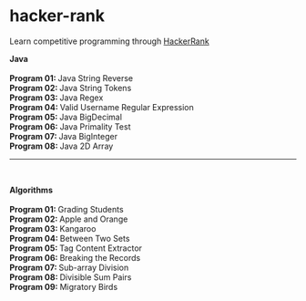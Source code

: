 # hacker-rank

Learn competitive programming through [HackerRank](https://www.hackerrank.com/)

<b> Java </b>
<br/>
<br/> <b> Program 01: </b> Java String Reverse 
<br/> <b> Program 02: </b> Java String Tokens
<br/> <b> Program 03: </b> Java Regex
<br/> <b> Program 04: </b> Valid Username Regular Expression
<br/> <b> Program 05: </b> Java BigDecimal
<br/> <b> Program 06: </b> Java Primality Test
<br/> <b> Program 07: </b> Java BigInteger
<br/> <b> Program 08: </b> Java 2D Array

-------
<br/>

<b> Algorithms </b>
<br/>
<br/> <b> Program 01: </b> Grading Students
<br/> <b> Program 02: </b> Apple and Orange
<br/> <b> Program 03: </b> Kangaroo
<br/> <b> Program 04: </b> Between Two Sets
<br/> <b> Program 05: </b> Tag Content Extractor
<br/> <b> Program 06: </b> Breaking the Records
<br/> <b> Program 07: </b> Sub-array Division
<br/> <b> Program 08: </b> Divisible Sum Pairs
<br/> <b> Program 09: </b> Migratory Birds
